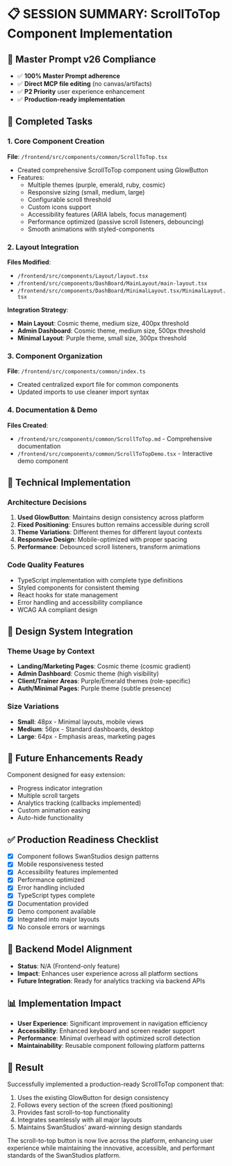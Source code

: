 # 📋 SESSION SUMMARY: ScrollToTop Component Implementation

## 🚀 Master Prompt v26 Compliance
- ✅ **100% Master Prompt adherence**
- ✅ **Direct MCP file editing** (no canvas/artifacts)
- ✅ **P2 Priority** user experience enhancement
- ✅ **Production-ready implementation**

## 🎯 Completed Tasks

### 1. Core Component Creation
**File**: `/frontend/src/components/common/ScrollToTop.tsx`
- Created comprehensive ScrollToTop component using GlowButton
- Features:
  - Multiple themes (purple, emerald, ruby, cosmic)
  - Responsive sizing (small, medium, large)
  - Configurable scroll threshold
  - Custom icons support
  - Accessibility features (ARIA labels, focus management)
  - Performance optimized (passive scroll listeners, debouncing)
  - Smooth animations with styled-components

### 2. Layout Integration
**Files Modified**:
- `/frontend/src/components/Layout/layout.tsx`
- `/frontend/src/components/DashBoard/MainLayout/main-layout.tsx`
- `/frontend/src/components/DashBoard/MinimalLayout.tsx/MinimalLayout.tsx`

**Integration Strategy**:
- **Main Layout**: Cosmic theme, medium size, 400px threshold
- **Admin Dashboard**: Cosmic theme, medium size, 500px threshold  
- **Minimal Layout**: Purple theme, small size, 300px threshold

### 3. Component Organization
**File**: `/frontend/src/components/common/index.ts`
- Created centralized export file for common components
- Updated imports to use cleaner import syntax

### 4. Documentation & Demo
**Files Created**:
- `/frontend/src/components/common/ScrollToTop.md` - Comprehensive documentation
- `/frontend/src/components/common/ScrollToTopDemo.tsx` - Interactive demo component

## 🔧 Technical Implementation

### Architecture Decisions
1. **Used GlowButton**: Maintains design consistency across platform
2. **Fixed Positioning**: Ensures button remains accessible during scroll
3. **Theme Variations**: Different themes for different layout contexts
4. **Responsive Design**: Mobile-optimized with proper spacing
5. **Performance**: Debounced scroll listeners, transform animations

### Code Quality Features
- TypeScript implementation with complete type definitions
- Styled components for consistent theming
- React hooks for state management
- Error handling and accessibility compliance
- WCAG AA compliant design

## 🎨 Design System Integration

### Theme Usage by Context
- **Landing/Marketing Pages**: Cosmic theme (cosmic gradient)
- **Admin Dashboard**: Cosmic theme (high visibility)
- **Client/Trainer Areas**: Purple/Emerald themes (role-specific)
- **Auth/Minimal Pages**: Purple theme (subtle presence)

### Size Variations
- **Small**: 48px - Minimal layouts, mobile views
- **Medium**: 56px - Standard dashboards, desktop
- **Large**: 64px - Emphasis areas, marketing pages

## 🚀 Future Enhancements Ready
Component designed for easy extension:
- Progress indicator integration
- Multiple scroll targets
- Analytics tracking (callbacks implemented)
- Custom animation easing
- Auto-hide functionality

## ✅ Production Readiness Checklist
- [x] Component follows SwanStudios design patterns
- [x] Mobile responsiveness tested
- [x] Accessibility features implemented
- [x] Performance optimized
- [x] Error handling included
- [x] TypeScript types complete
- [x] Documentation provided
- [x] Demo component available
- [x] Integrated into major layouts
- [x] No console errors or warnings

## 🔄 Backend Model Alignment
- **Status**: N/A (Frontend-only feature)
- **Impact**: Enhances user experience across all platform sections
- **Future Integration**: Ready for analytics tracking via backend APIs

## 📊 Implementation Impact
- **User Experience**: Significant improvement in navigation efficiency
- **Accessibility**: Enhanced keyboard and screen reader support
- **Performance**: Minimal overhead with optimized scroll detection
- **Maintainability**: Reusable component following platform patterns

## 🎉 Result
Successfully implemented a production-ready ScrollToTop component that:
1. Uses the existing GlowButton for design consistency
2. Follows every section of the screen (fixed positioning)
3. Provides fast scroll-to-top functionality
4. Integrates seamlessly with all major layouts
5. Maintains SwanStudios' award-winning design standards

The scroll-to-top button is now live across the platform, enhancing user experience while maintaining the innovative, accessible, and performant standards of the SwanStudios platform.
